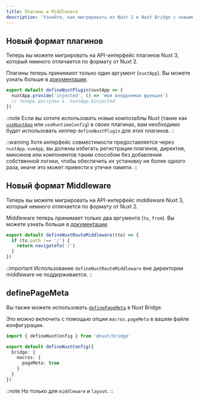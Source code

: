 ```yaml
---
title: Плагины и Middleware
description: 'Узнайте, как мигрировать из Nuxt 2 в Nuxt Bridge с новыми плагинами и middleware.'
---
```


## Новый формат плагинов

Теперь вы можете мигрировать на API-интерфейс плагинов Nuxt 3, который немного отличается по формату от Nuxt 2.

Плагины теперь принимают только один аргумент (`nuxtApp`). Вы можете узнать больше в [документации](/docs/guide/directory-structure/plugins).

```js [plugins/hello.ts]
export default defineNuxtPlugin(nuxtApp => {
  nuxtApp.provide('injected', () => 'моя внедряемая функция')
  // теперь доступен в `nuxtApp.$injected`
})
```

::note
Если вы хотите использовать новые композаблы Nuxt (такие как [`useNuxtApp`](/docs/api/composables/use-nuxt-app) или `useRuntimeConfig`) в своих плагинах, вам необходимо будет использовать хелпер `defineNuxtPlugin` для этих плагинов.
::

::warning
Хотя интерфейс совместимости предоставляется через `nuxtApp.vueApp`, вы должны избегать регистрации плагинов, директив, миксинов или компонентов таким способом без добавления собственной логики, чтобы обеспечить их установку не более одного раза, иначе это может привести к утечке памяти.
::

## Новый формат Middleware

Теперь вы можете мигрировать на API-интерфейс middleware Nuxt 3, который немного отличается по формату от Nuxt 2.

Middleware теперь принимает только два аргумента (`to`, `from`). Вы можете узнать больше в [документации](/docs/guide/directory-structure/middleware).

```ts twoslash
export default defineNuxtRouteMiddleware((to) => {
  if (to.path !== '/') {
    return navigateTo('/')
  }
})
```

::important
Использование `defineNuxtRouteMiddleware` вне директории middleware не поддерживается.
::

## definePageMeta

Вы также можете использовать [`definePageMeta`](/docs/api/utils/define-page-meta) в Nuxt Bridge.

Это можно включить с помощью опции `macros.pageMeta` в вашем файле конфигурации.

```ts [nuxt.config.ts]
import { defineNuxtConfig } from '@nuxt/bridge'

export default defineNuxtConfig({
  bridge: {
    macros: {
      pageMeta: true
    }
  }
})
```

::note
Но только для `middleware` и `layout`.
::

